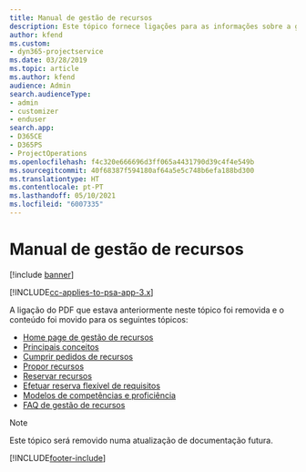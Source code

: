 ```yaml
---
title: Manual de gestão de recursos
description: Este tópico fornece ligações para as informações sobre a gestão de recursos no Project Service Automation.
author: kfend
ms.custom:
- dyn365-projectservice
ms.date: 03/28/2019
ms.topic: article
ms.author: kfend
audience: Admin
search.audienceType:
- admin
- customizer
- enduser
search.app:
- D365CE
- D365PS
- ProjectOperations
ms.openlocfilehash: f4c320e666696d3ff065a4431790d39c4f4e549b
ms.sourcegitcommit: 40f68387f594180af64a5e5c748b6efa188bd300
ms.translationtype: HT
ms.contentlocale: pt-PT
ms.lasthandoff: 05/10/2021
ms.locfileid: "6007335"
---
```

# <a name="resource-management-guide"></a>Manual de gestão de recursos

[!include [banner](../../includes/psa-now-project-operations.md)]

[!INCLUDE[cc-applies-to-psa-app-3.x](../../includes/cc-applies-to-psa-app-3x.md)]

A ligação do PDF que estava anteriormente neste tópico foi removida e o conteúdo foi movido para os seguintes tópicos:

- [Home page de gestão de recursos](../resource-management-home-page.md)
- [Principais conceitos](../reports-key-concepts.md)
- [Cumprir pedidos de recursos](../resource-management-fulfill-requests.md)
- [Propor recursos](../resource-management-propose-resources.md)
- [Reservar recursos](../resource-management-book-resources-scheduleboard.md)
- [Efetuar reserva flexível de requisitos](../resource-management-softbook-requirements.md)
- [Modelos de competências e proficiência](../resource-management-skills-proficiency.md)
- [FAQ de gestão de recursos](../resource-management-faq.md)

> [!NOTE]
> Este tópico será removido numa atualização de documentação futura. 


[!INCLUDE[footer-include](../../includes/footer-banner.md)]